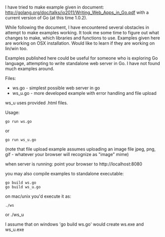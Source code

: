 I have tried to make example given in document: http://golang.org/doc/talks/io2011/Writing_Web_Apps_in_Go.pdf with a current version of Go (at this time 1.0.2).

While following the document, I have encountered several obstacles in attempt to make examples working. It took me some time to figure out what changes to make, which libraries and functions to use. Examples given here are working on OSX installation. Would like to learn if they are working on lin/win too. 

Examples published here could be useful for someone who is exploring Go language, attempting to write standalone web server in Go. I have not found much examples around.

Files:

- ws.go - simplest possible web server in go
- ws_u.go - more developed example with error handling and file upload

ws_u uses provided .html files.

Usage:

    go run ws.go

or

    go run ws_u.go

(note that file upload example assumes uploading an image file jpeg, png, gif - whatever your browser will recognize as "image" mime)

when server is running: point your browser to http://localhost:8080

you may also compile examples to standalone executable:


    go build ws.go
    go build ws_u.go


on mac/unix you'd execute it as:

    ./ws
or
    ./ws_u

I assume that on windows 'go build ws.go' would create ws.exe and ws_u.exe

